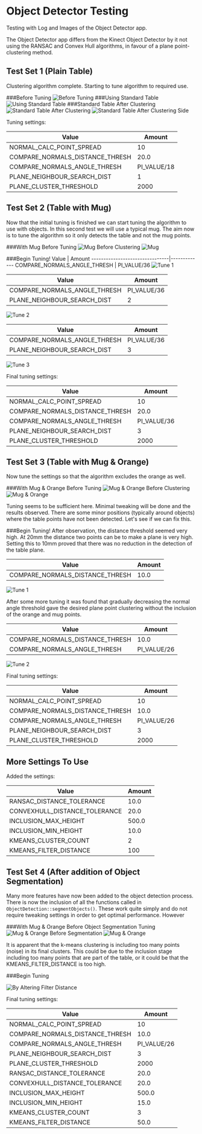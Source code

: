 Object Detector Testing
=======================

Testing with Log and Images of the Object Detector app.

The Object Detector app differs from the Kinect Object Detector by it not using the RANSAC and Convex Hull algorithms, in favour of a plane point-clustering method.


Test Set 1 (Plain Table)
----------

Clustering algorithm complete. Starting to tune algorithm to required use.

###Before Tuning
![Before Tuning](pre1.png)
###Using Standard Table
![Using Standard Table](test1a.png)
###Standard Table After Clustering
![Standard Table After Clustering](test1b.png)
![Standard Table After Clustering Side](test1c.png)

Tuning settings:

Value							| Amount
--------------------------------|-------------
NORMAL_CALC_POINT_SPREAD		| 10
COMPARE_NORMALS_DISTANCE_THRESH	| 20.0
COMPARE_NORMALS_ANGLE_THRESH	| PI_VALUE/18
PLANE_NEIGHBOUR_SEARCH_DIST		| 1
PLANE_CLUSTER_THRESHOLD			| 2000




Test Set 2 (Table with Mug)
----------

Now that the initial tuning is finished we can start tuning the algorithm to use with objects. In this second test we will use a typical mug. The aim now is to tune the algorithm so it only detects the table and not the mug points.

###With Mug Before Tuning
![Mug Before Clustering](test2a.png)
![Mug](test2b.png)

###Begin Tuning!
Value							| Amount
--------------------------------|-------------
COMPARE_NORMALS_ANGLE_THRESH	| PI_VALUE/36
![Tune 1](test2c.png)

Value							| Amount
--------------------------------|-------------
COMPARE_NORMALS_ANGLE_THRESH	| PI_VALUE/36
PLANE_NEIGHBOUR_SEARCH_DIST		| 2
![Tune 2](test2d.png)

Value							| Amount
--------------------------------|-------------
COMPARE_NORMALS_ANGLE_THRESH	| PI_VALUE/36
PLANE_NEIGHBOUR_SEARCH_DIST		| 3
![Tune 3](test2e.png)


Final tuning settings:

Value							| Amount
--------------------------------|-------------
NORMAL_CALC_POINT_SPREAD		| 10
COMPARE_NORMALS_DISTANCE_THRESH	| 20.0
COMPARE_NORMALS_ANGLE_THRESH	| PI_VALUE/36
PLANE_NEIGHBOUR_SEARCH_DIST		| 3
PLANE_CLUSTER_THRESHOLD			| 2000




Test Set 3 (Table with Mug & Orange)
----------

Now tune the settings so that the algorithm excludes the orange as well.

###With Mug & Orange Before Tuning
![Mug & Orange Before Clustering](test3a.png)
![Mug & Orange](test3b.png)

Tuning seems to be sufficient here. Minimal tweaking will be done and the results observed. There are some minor positions (typically around objects) where the table points have not been detected. Let's see if we can fix this.

###Begin Tuning!
After observation, the distance threshold seemed very high. At 20mm the distance two points can be to make a plane is very high. Setting this to 10mm proved that there was no reduction in the detection of the table plane.

Value							| Amount
--------------------------------|-------------
COMPARE_NORMALS_DISTANCE_THRESH	| 10.0
![Tune 1](test3c.png)

After some more tuning it was found that gradually decreasing the normal angle threshold gave the desired plane point clustering without the inclusion of the orange and mug points.

Value							| Amount
--------------------------------|-------------
COMPARE_NORMALS_DISTANCE_THRESH	| 10.0
COMPARE_NORMALS_ANGLE_THRESH	| PI_VALUE/26
![Tune 2](test3d.png)


Final tuning settings:

Value							| Amount
--------------------------------|-------------
NORMAL_CALC_POINT_SPREAD		| 10
COMPARE_NORMALS_DISTANCE_THRESH	| 10.0
COMPARE_NORMALS_ANGLE_THRESH	| PI_VALUE/26
PLANE_NEIGHBOUR_SEARCH_DIST		| 3
PLANE_CLUSTER_THRESHOLD			| 2000





More Settings To Use
--------------------

Added the settings:

Value							| Amount
--------------------------------|-------------
RANSAC_DISTANCE_TOLERANCE		| 10.0
CONVEXHULL_DISTANCE_TOLERANCE	| 20.0
INCLUSION_MAX_HEIGHT			| 500.0
INCLUSION_MIN_HEIGHT			| 10.0
KMEANS_CLUSTER_COUNT			| 2
KMEANS_FILTER_DISTANCE			| 100





Test Set 4 (After addition of Object Segmentation)
----------

Many more features have now been added to the object detection process. There is now the inclusion of all the functions called in `ObjectDetection::segmentObjects()`. These work quite simply and do not require tweaking settings in order to get optimal performance. However

###With Mug & Orange Before Object Segmentation Tuning
![Mug & Orange Before Segmentation](test4a.png)
![Mug & Orange](test4b.png)

It is apparent that the k-means clustering is including too many points (noise) in its final clusters. This could be due to the inclusion stage including too many points that are part of the table, or it could be that the KMEANS_FILTER_DISTANCE is too high.

###Begin Tuning

![By Altering Filter Distance](test4c.png)


Final tuning settings:

Value							| Amount
--------------------------------|-------------
NORMAL_CALC_POINT_SPREAD		| 10
COMPARE_NORMALS_DISTANCE_THRESH	| 10.0
COMPARE_NORMALS_ANGLE_THRESH	| PI_VALUE/26
PLANE_NEIGHBOUR_SEARCH_DIST		| 3
PLANE_CLUSTER_THRESHOLD			| 2000
RANSAC_DISTANCE_TOLERANCE		| 20.0
CONVEXHULL_DISTANCE_TOLERANCE	| 20.0
INCLUSION_MAX_HEIGHT			| 500.0
INCLUSION_MIN_HEIGHT			| 15.0
KMEANS_CLUSTER_COUNT			| 3
KMEANS_FILTER_DISTANCE			| 50.0

